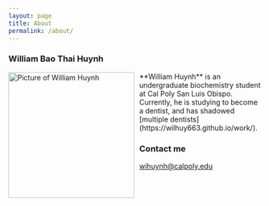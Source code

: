 ```yaml
---
layout: page
title: About
permalink: /about/
---
```


### William Bao Thai Huynh
<img src="{{ site.baseurl}}/images/profile_pic.jpg" alt="Picture of William Huynh" width="250" style="float: left; margin-top: 0px; margin-right: 10px" />
**William Huynh** is an undergraduate biochemistry student at Cal Poly San Luis Obispo.
Currently, he is studying to become a dentist, and has shadowed [multiple dentists](https://wilhuy663.github.io/work/).

### Contact me
[wihuynh@calpoly.edu](mailto:wihuynha@calpoly.edu)

